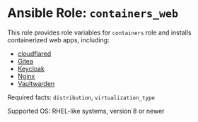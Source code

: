 # Ansible Role: `containers_web`

This role provides role variables for `containers` role and installs containerized web apps, including:

- [cloudflared](https://github.com/cloudflare/cloudflared)
- [Gitea](https://gitea.io/)
- [Keycloak](https://www.keycloak.org/)
- [Nginx](https://nginx.org/)
- [Vaultwarden](https://github.com/dani-garcia/vaultwarden)

Required facts: `distribution`, `virtualization_type`

Supported OS: RHEL-like systems, version 8 or newer
